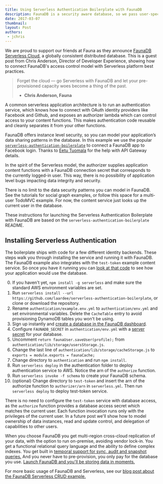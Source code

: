 ```yaml
---
title: Using Serverless Authentication Boilerplate with FaunaDB
description: FaunaDB is a security aware database, so we pass user-specific access tokens to it via a custom authorizer.
date: 2017-03-07
thumbnail: 
layout: Post
authors:
 - jchris
---
```


We are proud to support our friends at Fauna as they announce [FaunaDB Serverless Cloud](https://fauna.com/product), a globally consistent distributed database. This is a guest post from Chris Anderson, Director of Developer Experience, showing how to connect FaunaDB's access control model with Serverless platform best practices.

> Forget the cloud — go Serverless with FaunaDB and let your pre-provisioned capacity woes become a thing of the past.
> - **Chris Anderson, Fauna**

A common serverless application architecture is to run an authentication service, which knows how to connect with OAuth identity providers like Facebook and Github, and exposes an authorizer lambda which can control access to your content functions. This makes authentication code reusable and cleanly separates it from your other functions.

FaunaDB offers instance level security, so you can model your application’s data sharing patterns in the database. In this example we use the popular [`serverless-authentication-boilerplate`](https://github.com/laardee/serverless-authentication-boilerplate) to connect a FaunaDB app to Facebook login. Thanks to [Eetu Tuomala](https://www.linkedin.com/in/eetutuomala/) for the help with API Gateway details.

In the spirit of the Serverless model, the authorizer supplies application content functions with a FaunaDB connection secret that corresponds to the currently logged-in user. This way, there is no possibility of application level bugs impacting data integrity and security.

There is no limit to the data security patterns you can model in FaunaDB. See the tutorials for social graph examples, or follow this space for a multi-user TodoMVC example. For now, the content service just looks up the current user in the database.

These instructions for launching the Serverless Authentication Boilerplate with FaunaDB are based on the `serverless-authentication-boilerplate` README.

## Installing Serverless Authentication

The boilerplate ships with code for a few different identity backends. These steps walk you through installing the service and running it with FaunaDB. The FaunaDB example also integrates with the `test-token` example content service. So once you have it running you can [look at that code](https://github.com/laardee/serverless-authentication-boilerplate/blob/37e4006870c708fa3ef8b64d451a13e2ed93e6f3/test-token/handler.js#L20) to see how your application would use the database.

0. If you haven't yet, `npm install -g serverless` and make sure the standard AWS environment variables are set.
1. Run `serverless install --url https://github.com/laardee/serverless-authentication-boilerplate`, or clone or download the repository.
2. Rename `authentication/example.env.yml` to `authentication/env.yml` and set environmental variables. Delete the `CacheTable` entry to avoid provisioning DynamoDB tables you won't be using.
3. Sign up instantly and [create a database in the FaunaDB dashboard](https://fauna.com/serverless-cloud-sign-up).
4. Configure `FAUNADB_SECRET` in `authentication/env.yml` with a [server secret](https://fauna.com/documentation#authentication) for your database.
5. Uncomment `return faunaUser.saveUser(profile);` from `authentication/lib/storage/usersStorage.js`.
6. Change the last line of `authentication/lib/storage/cacheStorage.js` to `exports = module.exports = faunaCache;`
7. Change directory to `authentication` and run `npm install`.
8. Run `serverless deploy` in the authentication folder to deploy authentication service to AWS. Notice the arn of the `authorize` function.
9. Run `serverless invoke -f schema` to create your FaunaDB schema.
10. (optional) Change directory to `test-token` and insert the arn of the authorize function to `authorizer/arn` in `serverless.yml`. Then run `serverless deploy` to deploy test-token service.

There is no need to configure the `test-token` service with database access, as the `authorize` function provides a database access secret which matches the current user. Each function invocation runs only with the privileges of the current user. In a future post we'll show how to model ownership of data instances, read and update control, and delegation of capabilities to other users.

When you choose FaunaDB you get multi-region cross-cloud replication of your data, with the option to run on-premise, avoiding vendor lock-in. You get a functional relational query language and the ability to define complex indexes. You get built in [temporal support for sync, audit and snapshot queries.](https://fauna.com/blog/time-traveling-databases)  And you never have to pre-provision, you only pay for the database you use. [Launch FaunaDB and you'll be storing data in moments.](https://fauna.com/serverless-cloud-sign-up)

For more basic usage of FaunaDB and Serverless, see our [blog post about the FaunaDB Serverless CRUD example.](https://fauna.com/blog/serverless-cloud-database)
